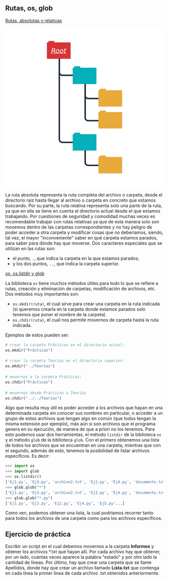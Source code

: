 ## Rutas, os, glob

[Rutas, absolutas y relativas](rutas)

![Jerarquia](./Recursos/Folders_hierarchy.jpg)

La ruta absoluta representa la ruta completa del archivo o carpeta, desde el directorio raíz hasta llegar al archivo o carpeta en concreto que estamos buscando. Por su parte, la ruta relativa representa solo una parte de la ruta, ya que en ella se tiene en cuenta el directorio actual desde el que estamos trabajando.
Por cuestiones de seguridad y comodidad muchas veces es recomendable trabajar con rutas relativas ya que de esta manera solo son movemos dentro de las carpetas correspondientes y no hay peligro de poder acceder a otra carpeta y modificar cosas que no deberíamos, siendo, tal vez, el mayor "inconveniente" saber en qué carpeta estamos parados, para saber para dónde hay que moverse.
Dos caracteres especiales que se utilizan en las rutas son:

- el punto, `.`, que indica la carpeta en la que estamos parados;
- y los dos puntos, `..`, que indica la carpeta superior.

[os, os.listdir y glob](glob)

La biblioteca `os` tiene muchos métodos útiles para todo lo que se refiere a rutas, creación y eliminación de carpetas, modificación de archivos, etc.
Dos métodos muy importantes son:

- `os.mkdir(ruta)`, el cual sirve para crear una carpeta en la ruta indicada (si queremos crearla en la carpeta donde estamos parados solo tenemos que poner el nombre de la carpeta).
- `os.chdir(ruta)`, el cual nos permite movernos de carpeta hasta la ruta indicada.

Ejemplos de estos pueden ser:

```python
# crear la carpeta Prácticas en el directorio actual:
os.mkdir("Prácticas")

# crear la carpeta Teorías en el directorio superior:
os.mkdir("../Teorías")

# movernos a la carpeta Prácticas:
os.chdir("Prácticas")

# movernos desde Prácticas a Teorías
os.chdir("../../Teorías")
```

Algo que resulta muy útil es poder acceder a los archivos que hayan en una determinada carpeta sin conocer sus nombres en particular, o acceder a un grupo de estos archivos que tengan algo en común (que todos tengan la misma extensión por ejemplo), más aún si son archivos que el programa genera en su ejecución, de manera de que a priori no los tenemos. Para esto podemos usar dos herramientas, el método `listdir` de la biblioteca `os` y el método `glob` de la biblioteca `glob`. Con el primero obtenemos una lista de todos los archivos que se encuentran en una carpeta, mientras que con el segundo, además de esto, tenemos la posibilidad de listar archivos específicos. Es decir:

```python
>>> import os
>>> import glob
>>> os.listdir()
['Ej1.py', 'Ej3.py', 'archivo2.txt', 'Ej2.py', 'Ej4.py', 'documento.txt', 'Ej5.py'...]
>>> glob.glob("*")
['Ej1.py', 'Ej3.py', 'archivo2.txt', 'Ej2.py', 'Ej4.py', 'documento.txt', 'Ej5.py'...]
>>> glob.glob("*.py")
['Ej1.py', 'Ej3.py', 'Ej2.py', 'Ej4.py', 'Ej5.py'...]
```

Como ven, podemos obtener una lista, la cual podríamos recorrer tanto para todos los archivos de una carpeta como para los archivos específicos.


## Ejercicio de práctica
Escribir un script en el cual debemos movernos a la carpeta **Informes** y obtener los archivos *.txt que hayan allí. Por cada archivo hay que obtener, por un lado, cuántas veces aparece la palabra "estado" y por otro lado la cantidad de líneas. Por último, hay que crear una carpeta que se llame Apellidos, donde hay que crear un archivo llamado **Lista.txt** que contenga en cada línea la primer línea de cada archivo .txt obtenidos anteriormente.
